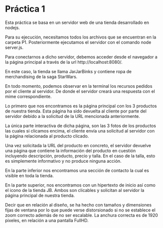 # Práctica 1
Esta práctica se basa en un servidor web de una tienda desarrollado en nodejs.

Para su ejecución, necesitamos todos los archivos que se encuentran en la carpeta P1. Posteriormente ejecutamos el servidor con el comando node server.js.

Para conectarnos a dicho servidor, debemos acceder desde el navegador a la página principal a través de la url http://localhost:8080/.

En este caso, la tienda se llama JarJarBinks y contiene ropa de merchandising de la saga StarWars.

En todo momento, podemos observar en la terminal los recursos pedidos por el cliente al servidor. De donde el servidor creará una respuesta con el mime correspondiente.

Lo primero que nos encontramos es la página principal con los 3 productos de nuestra tienda. Esta página ha sido devuelta al cliente por parte del servidor debido a la solicitud de la URL mencionada anteriormente.

La única parte interactiva de dicha página, son las 3 fotos de los productos las cuales si clicamos encima, el cliente envía una solicitud al servidor con la página relacionada al producto clicado.

Una vez solicitada la URL del producto en concreto, el servidor devuelve una página que contiene la información del producto en cuestión incluyendo descripción, producto, precio y talla. En el caso de la talla, esto es simplemente informativo y no produce ninguna acción.

En la parte inferior nos encontramos una sección de contacto la cual es visible en toda la tienda.

En la parte superior, nos encontramos con un hipertexto de inicio así como el icono de la tienda JB. Ambos son clicables y solicitan al servidor la página principal de nuestra tienda.

Decir que en relación al diseño, se ha hecho con tamaños y dimensiones fijas de ventana por lo que puede verse distorsionado si no se establece el zoom correcto además de no ser escalable. La anchura correcta es de 1920 pixeles, en relación a una pantalla FullHD.
